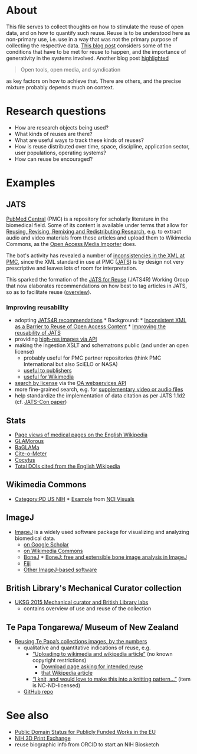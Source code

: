 # About 
This file serves to collect thoughts on how to stimulate the reuse of open data, and on how to quantify such reuse. Reuse is to be understood here as non-primary use, i.e. use in a way that was not the primary purpose of collecting the respective data. [This blog post](http://clintlalonde.net/2014/01/16/building-knowledge-tools-for-the-public-good/) considers some of the conditions that have to be met for reuse to happen, and the importance of generativity in the systems involved. Another blog post [highlighted](http://abject.ca/syndication-and-content/)  
> Open tools, open media, and syndication  

as key factors on how to achieve that. There are others, and the precise mixture probably depends much on context.

# Research questions
* How are research objects being used?
* What kinds of reuses are there?
* What are useful ways to track these kinds of reuses?
* How is reuse distributed over time, space, discipline, application sector, user populations, operating systems?
* How can reuse be encouraged?

# Examples
## JATS
[PubMed Central](http://www.ncbi.nlm.nih.gov/pmc/) (PMC) is a repository for scholarly literature in the biomedical field. Some of its content is available under terms that allow for [Reusing, Revising, Remixing and Redistributing Research](http://blogs.plos.org/blog/2012/10/23/reusing-revising-remixing-and-redistributing-research/), e.g. to extract audio and video materials from these articles and upload them to Wikimedia Commons, as the [Open Access Media Importer](http://commons.wikimedia.org/wiki/User:Open_Access_Media_Importer_Bot) does. 

The bot's activity has revealed a number of [inconsistencies in the XML at PMC](https://en.wikipedia.org/wiki/User:Daniel_Mietchen/Talks/JATS-Con_2014/Inconsistent_XML_as_a_Barrier_to_Reuse_of_Open_Access_Content), since the XML standard in use at PMC ([JATS](http://jats.nlm.nih.gov/)) is by design not very prescriptive and leaves lots of room for interpretation.

This sparked the formation of the [JATS for Reuse](https://github.com/jats4r) (JATS4R) Working Group that now 
elaborates recommendations on how best to tag articles in JATS, so as to facilitate reuse ([overview](http://www.ncbi.nlm.nih.gov/books/NBK279901/)).

### Improving reusability
* adopting [JATS4R recommendations](http://jats4r.github.io/#tag-recs)
      * Background: 
           * [Inconsistent XML as a Barrier to Reuse of Open Access Content](http://www.ncbi.nlm.nih.gov/books/NBK159964/)
           * [Improving the reusability of JATS](http://www.ncbi.nlm.nih.gov/books/NBK279901/)
* providing [high-res images via API](https://github.com/wpoa/JATS-to-Mediawiki/issues/20#issuecomment-47401660)
* making the ingestion XSLT and schematrons public (and under an open license)
    * probably useful for PMC partner repositories (think PMC International but also SciELO or NASA)
    * [useful to publishers](https://twitter.com/invisiblecomma/status/579980606601318400)
    * [useful for Wikimedia](https://github.com/wpoa/JATS-to-Mediawiki)
* [search by license](http://www.ncbi.nlm.nih.gov/pmc/tools/openftlist/) via the [OA webservices API](http://www.ncbi.nlm.nih.gov/pmc/tools/oa-service/)
* more fine-grained search, e.g. for [supplementary video or audio files](http://www.ncbi.nlm.nih.gov/pmc/?term=(%22supplementary+material%22)+AND+(audio+OR+movie+OR+sound+OR+video+OR+animation))
* help standardize the implementation of data citation as per JATS 1.1d2 (cf. [JATS-Con paper](http://www.ncbi.nlm.nih.gov/books/NBK280240/))

## Stats  
* [Page views of medical pages on the English Wikipedia](https://en.wikipedia.org/wiki/Wikipedia:WikiProject_Medicine/Popular_pages)  
* [GLAMorous](http://tools.wmflabs.org/glamtools/glamorous.php?doit=1&category=Uploaded+with+Open+Access+Media+Importer)  
* [BaGLAMa](http://tools.wmflabs.org/glamtools/baglama2/#gid=129&month=201502)  
* [Cite-o-Meter](http://tools.wmflabs.org/cite-o-meter/)  
* [Cocytus](http://events.labs.crossref.org/events/types/WikipediaCitation)  
* [Total DOIs cited from the English Wikipedia](https://dx.doi.org/10.6084/m9.figshare.1299540)  

## Wikimedia Commons
* [Category:PD US NIH](https://commons.wikimedia.org/wiki/Category:PD_US_NIH)
      * [Example](https://commons.wikimedia.org/wiki/File:Metastatic_Melanoma_Cells_Nci-vol-9872-300.jpg) from [NCI Visuals](https://visualsonline.cancer.gov/browseaction.cfm?entrydate=newest) 

## ImageJ
* [ImageJ](http://imagej.nih.gov/ij/) is a widely used software package for visualizing and analyzing biomedical data.
    * [on Google Scholar](http://scholar.google.co.uk/scholar?hl=en&q=ImageJ&btnG=&as_sdt=1%2C5&as_sdtp=)
    * [on Wikimedia Commons](https://commons.wikimedia.org/wiki/Category:ImageJ)
    * [BoneJ](http://bonej.org/)
          * [BoneJ: free and extensible bone image analysis in ImageJ](http://www.ncbi.nlm.nih.gov/pmc/articles/PMC3193171/)
    * [Fiji](https://github.com/fiji/fiji/)
    * [Other ImageJ-based software](http://rsb.info.nih.gov/ij/links.html)

## British Library's Mechanical Curator collection
* [UKSG 2015 Mechanical curator and British Library labs](http://www.slideshare.net/benosteen/uksg-2015-mechanical-curator-and-british-library-labs)
     * contains overview of use and reuse of the collection

## Te Papa Tongarewa/ Museum of New Zealand
* [Reusing Te Papa’s collections images, by the numbers](http://blog.tepapa.govt.nz/2015/04/10/reusing-te-papas-collections-images-by-the-numbers/)
     * qualitative and quantitative indications of reuse, e.g.
          * [“Uploading to wikimedia and wikipedia article”](http://collections.tepapa.govt.nz/Object/1439306) (no known copyright restrictions)
               * [Download page asking for intended reuse](http://collections.tepapa.govt.nz/Object/1439306/download)
               * [that Wikipedia article](https://en.wikipedia.org/wiki/John_Buchanan_%28botanist%29)
          * [“I knit, and would love to make this into a knitting pattern…”](http://collections.tepapa.govt.nz/Object/711029) (item is NC-ND-licensed)
     * [GitHub repo](https://github.com/te-papa/image-downloads-stats)

# See also
* [Public Domain Status for Publicly Funded Works in the EU](https://meta.wikimedia.org/wiki/EU_policy/Issues_overview#Public_Domain_Status_for_Publicly_Funded_Works)
* [NIH 3D Print Exchange](http://3dprint.nih.gov/)
* reuse biographic info from ORCID to start an NIH Biosketch

